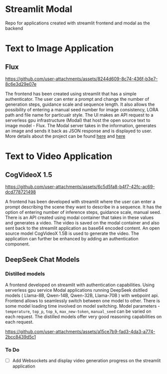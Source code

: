 # Streamlit Modal
Repo for applications created with streamlit frontend and modal as the backend

# Text to Image Application

## Flux
https://github.com/user-attachments/assets/8244d609-8c74-436f-b3e7-8c6e3d29e07e

The frontend has been created using streamlit that has a simple authenticator. The user can enter a prompt and change the number of generation steps, guidance scale and sequence length. It also allows the possibility of entering a manual seed number for image consistency, LORA path and file name for particualr style. The UI makes an API request to a serverless gpu infrastructure (Modal) that host the open source text to image model - Flux. The Modal server takes in the information, generates an image and sends it back as JSON response and is displayed to user. More details about the project can be found [here](https://medium.com/@avishekpaul31/how-to-create-web-applications-with-gpu-serverless-infrastructure-35eff89c74ed) and [here](https://github.com/AvisP/Streamlit_modal/tree/main/TexttoImage/Flux)

# Text to Video Application 

## CogVideoX 1.5 
https://github.com/user-attachments/assets/6c5d5fa8-b4f7-42fc-ac69-dcd778721498

A frontend has been developed with streamlit where the user can enter a prompt describing the scene they want to describe in a sequence. It has the option of entering number of inference steps, guidance scale, manual seed. There is an API created using modal container that takes in these values and generates a video. The video is saved on the modal container and also sent back to the streamlit application as base64 encoded content. An open source model CogVideoX 1.5B is used to generate the video. The application can further be enhanced by adding an authentication component.

## DeepSeek Chat Models
### Distilled models
A frontend developed on streamlit with authentication capabilities. Using serverless gpu service Modal applications running DeepSeek dsitlled models ( Llama-8B, Qwen-14B, Qwen-32B, Llama-70B ) with webpoint api. Frontend allows to seamlessly switch between one model to other. There is some model loading time involved on model switching. Model parameters - `temperature`, `top_p`, `top_k`, `max_new-token`, `manual_seed` can be varied on each request. The distilled models offer very good reasoning capabilities on each request.

https://github.com/user-attachments/assets/a15ce7b9-fad3-4da3-a774-2bcc8439d5c1

### To Do
- [ ] Add Websockets and display video generation progress on the streamlit application
